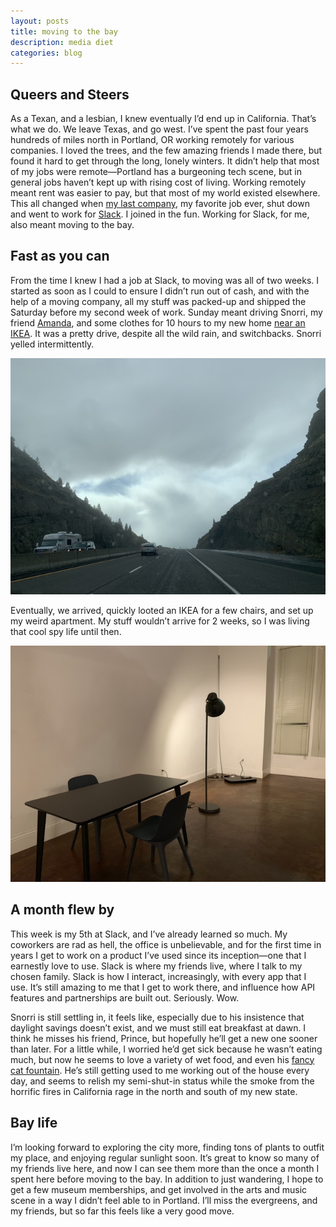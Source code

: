 ```yaml
---
layout: posts
title: moving to the bay
description: media diet
categories: blog
---
```


## Queers and Steers

As a Texan, and a lesbian, I knew eventually I’d end up in California. That’s what we do. We leave Texas, and go west. I’ve spent the past four years hundreds of miles north in Portland, OR working remotely for various companies. I loved the trees, and the few amazing friends I made there, but found it hard to get through the long, lonely winters. It didn’t help that most of my jobs were remote—Portland has a burgeoning tech scene, but in general jobs haven’t kept up with rising cost of living. Working remotely meant rent was easier to pay, but that most of my world existed elsewhere. This all changed when [my last company](https://www.turbinelabs.io), my favorite job ever, shut down and went to work for [Slack](https://slack.com). I joined in the fun. Working for Slack, for me, also meant moving to the bay.

## Fast as you can

From the time I knew I had a job at Slack, to moving was all of two weeks. I started as soon as I could to ensure I didn’t run out of cash, and with the help of a moving company, all my stuff was packed-up and shipped the Saturday before my second week of work. Sunday meant driving Snorri, my friend [Amanda](https://twitter.com/local___honey), and some clothes for 10 hours to my new home [near an IKEA](https://en.m.wikipedia.org/wiki/Emeryville,_California). It was a pretty drive, despite all the wild rain, and switchbacks. Snorri yelled intermittently. 

![driving](/assets/photos/driving.jpeg)

Eventually, we arrived, quickly looted an IKEA for a few chairs, and set up my weird apartment. My stuff wouldn’t arrive for 2 weeks, so I was living that cool spy life until then.

![spy life](/assets/photos/spylife.jpeg)

## A month flew by

This week is my 5th at Slack, and I’ve already learned so much. My coworkers are rad as hell, the office is unbelievable, and for the first time in years I get to work on a product I’ve used since its inception—one that I earnestly love to use. Slack is where my friends live, where I talk to my chosen family. Slack is how I interact, increasingly, with every app that I use. It’s still amazing to me that I get to work there, and influence how API features and partnerships are built out. Seriously. Wow.

Snorri is still settling in, it feels like, especially due to his insistence that daylight savings doesn’t exist, and we must still eat breakfast at dawn. I think he misses his friend, Prince, but hopefully he’ll get a new one sooner than later. For a little while, I worried he’d get sick because he wasn’t eating much, but now he seems to love a variety of wet food, and even his [fancy cat fountain](https://www.amazon.com/dp/B0146QXOB0?tag=thewire06-20&linkCode=xm2&ascsubtag=AgEAAAAAAAAAAPcR). He’s still getting used to me working out of the house every day, and seems to relish my semi-shut-in status while the smoke from the horrific fires in California rage in the north and south of my new state.

## Bay life

I’m looking forward to exploring the city more, finding tons of plants to outfit my place, and enjoying regular sunlight soon. It’s great to know so many of my friends live here, and now I can see them more than the once a month I spent here before moving to the bay. In addition to just wandering, I hope to get a few museum memberships, and get involved in the arts and music scene in a way I didn’t feel able to in Portland. I’ll miss the evergreens, and my friends, but so far this feels like a very good move.